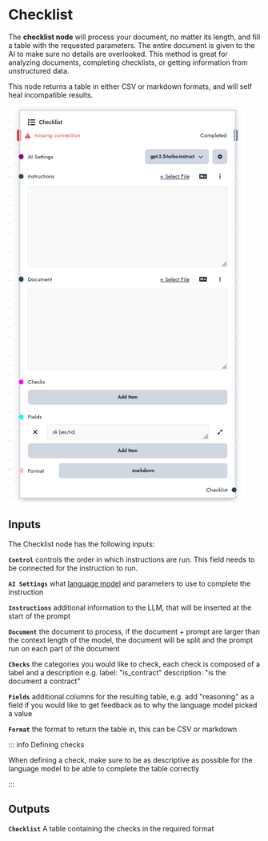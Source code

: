 # Checklist

The **checklist node** will process your document, no matter its length, and fill a table with the requested parameters. The entire document is given to the AI to make sure no details are overlooked. This method is great for analyzing documents, completing checklists, or getting information from unstructured data.

This node returns a table in either CSV or markdown formats, and will self heal incompatible results.

![Table](./images/table.png)

## Inputs

The Checklist node has the following inputs:

**`Control`** controls the order in which instructions are run. This field needs to be connected for the instruction to run.

**`AI Settings`** what [language model](/concepts/llms) and parameters to use to complete the instruction

**`Instructions`** additional information to the LLM, that will be inserted at the start of the prompt

**`Document`** the document to process, if the document + prompt are larger than the context length of the model, the document will be split and the prompt run on each part of the document

**`Checks`** the categories you would like to check, each check is composed of a label and a description e.g. label: "is_contract" description: "is the document a contract"

**`Fields`** additional columns for the resulting table, e.g. add "reasoning" as a field if you would like to get feedback as to why the language model picked a value

**`Format`** the format to return the table in, this can be CSV or markdown

::: info Defining checks

When defining a check, make sure to be as descriptive as possible for the language model to be able to complete the table correctly

:::

## Outputs

**`Checklist`** A table containing the checks in the required format
